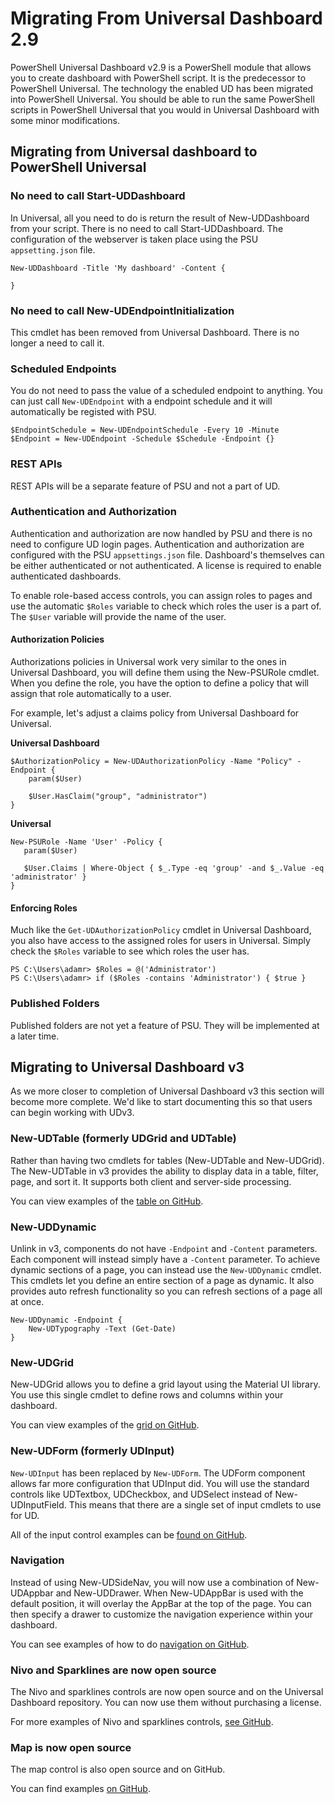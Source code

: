 # Migrating From Universal Dashboard 2.9

PowerShell Universal Dashboard v2.9 is a PowerShell module that allows you to create dashboard with PowerShell script. It is the predecessor to PowerShell Universal. The technology the enabled UD has been migrated into PowerShell Universal. You should be able to run the same PowerShell scripts in PowerShell Universal that you would in Universal Dashboard with some minor modifications.

## Migrating from Universal dashboard to PowerShell Universal

### No need to call Start-UDDashboard

In Universal, all you need to do is return the result of New-UDDashboard from your script. There is no need to call Start-UDDashboard. The configuration of the webserver is taken place using the PSU `appsetting.json` file. 

```text
New-UDDashboard -Title 'My dashboard' -Content {

}
```

### No need to call New-UDEndpointInitialization

This cmdlet has been removed from Universal Dashboard. There is no longer a need to call it.

### Scheduled Endpoints

You do not need to pass the value of a scheduled endpoint to anything. You can just call `New-UDEndpoint` with a endpoint schedule and it will automatically be registed with PSU. 

```text
$EndpointSchedule = New-UDEndpointSchedule -Every 10 -Minute
$Endpoint = New-UDEndpoint -Schedule $Schedule -Endpoint {} 
```

### REST APIs 

REST APIs will be a separate feature of PSU and not a part of UD. 

### Authentication and Authorization

Authentication and authorization are now handled by PSU and there is no need to configure UD login pages. Authentication and authorization are configured with the PSU `appsettings.json` file. Dashboard's themselves can be either authenticated or not authenticated. A license is required to enable authenticated dashboards. 

To enable role-based access controls, you can assign roles to pages and use the automatic `$Roles` variable to check which roles the user is a part of. The `$User` variable will provide the name of the user. 

#### Authorization Policies

Authorizations policies in Universal work very similar to the ones in Universal Dashboard, you will define them using the New-PSURole cmdlet. When you define the role, you have the option to define a policy that will assign that role automatically to a user. 

For example, let's adjust a claims policy from Universal Dashboard for Universal. 

**Universal Dashboard**

```text
$AuthorizationPolicy = New-UDAuthorizationPolicy -Name "Policy" -Endpoint {
    param($User)

    $User.HasClaim("group", "administrator")
}
```

**Universal**

```text
New-PSURole -Name 'User' -Policy {
   param($User)
    
   $User.Claims | Where-Object { $_.Type -eq 'group' -and $_.Value -eq 'administrator' }
}
```

#### Enforcing Roles

Much like the `Get-UDAuthorizationPolicy` cmdlet in Universal Dashboard, you also have access to the assigned roles for users in Universal. Simply check the `$Roles` variable to see which roles the user has. 

```text
PS C:\Users\adamr> $Roles = @('Administrator')
PS C:\Users\adamr> if ($Roles -contains 'Administrator') { $true }
```

### Published Folders 

Published folders are not yet a feature of PSU. They will be implemented at a later time. 

## Migrating to Universal Dashboard v3

As we more closer to completion of Universal Dashboard v3 this section will become more complete. We'd like to start documenting this so that users can begin working with UDv3. 

### New-UDTable \(formerly UDGrid and UDTable\)

Rather than having two cmdlets for tables \(New-UDTable and New-UDGrid\). The New-UDTable in v3 provides the ability to display data in a table, filter, page, and sort it. It supports both client and server-side processing. 

You can view examples of the [table on GitHub](https://github.com/ironmansoftware/universal-dashboard/blob/master/src/v3/example/pages/data-display/table.ps1).

### New-UDDynamic

Unlink in v3, components do not have `-Endpoint` and `-Content` parameters. Each component will instead simply have a `-Content` parameter. To achieve dynamic sections of a page, you can instead use the `New-UDDynamic` cmdlet. This cmdlets let you define an entire section of a page as dynamic. It also provides auto refresh functionality so you can refresh sections of a page all at once. 

```text
New-UDDynamic -Endpoint {
    New-UDTypography -Text (Get-Date)
}
```

### New-UDGrid 

New-UDGrid allows you to define a grid layout using the Material UI library. You use this single cmdlet to define rows and columns within your dashboard. 

You can view examples of the [grid on GitHub](https://github.com/ironmansoftware/universal-dashboard/blob/master/src/v3/example/pages/layout/grid.ps1).

### New-UDForm \(formerly UDInput\)

`New-UDInput` has been replaced by `New-UDForm`. The UDForm component allows far more configuration that UDInput did. You will use the standard controls like UDTextbox, UDCheckbox, and UDSelect instead of New-UDInputField. This means that there are a single set of input cmdlets to use for UD. 

All of the input control examples can be [found on GitHub](https://github.com/ironmansoftware/universal-dashboard/tree/master/src/v3/example/pages/inputs).

### Navigation 

Instead of using New-UDSideNav, you will now use a combination of New-UDAppbar and New-UDDrawer. When New-UDAppBar is used with the default position, it will overlay the AppBar at the top of the page. You can then specify a drawer to customize the navigation experience within your dashboard. 

You can see examples of how to do [navigation on GitHub](https://github.com/ironmansoftware/universal-dashboard/blob/master/src/v3/example/pages/surfaces/appbar.ps1).

### Nivo and Sparklines are now open source

The Nivo and sparklines controls are now open source and on the Universal Dashboard repository. You can now use them without purchasing a license. 

For more examples of Nivo and sparklines controls, [see GitHub](https://github.com/ironmansoftware/universal-dashboard/tree/master/src/v3/example/pages/charts).

### Map is now open source

The map control is also open source and on GitHub. 

You can find examples [on GitHub](https://github.com/ironmansoftware/universal-dashboard/blob/master/src/v3/example/pages/data-display/map.ps1).

